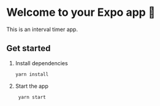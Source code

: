 # Welcome to your Expo app 👋

This is an interval timer app.

## Get started

1. Install dependencies

   ```bash
   yarn install
   ```

2. Start the app

   ```bash
    yarn start
   ```
